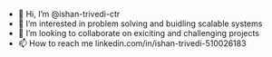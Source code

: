 - 👋 Hi, I’m @ishan-trivedi-ctr
- 👀 I’m interested in problem solving and buidling scalable systems
- 💞️ I’m looking to collaborate on exiciting and challenging projects
- 📫 How to reach me linkedin.com/in/ishan-trivedi-510026183


<!---
ishan-trivedi-ctr/ishan-trivedi-ctr is a ✨ special ✨ repository because its `README.md` (this file) appears on your GitHub profile.
You can click the Preview link to take a look at your changes.
--->
